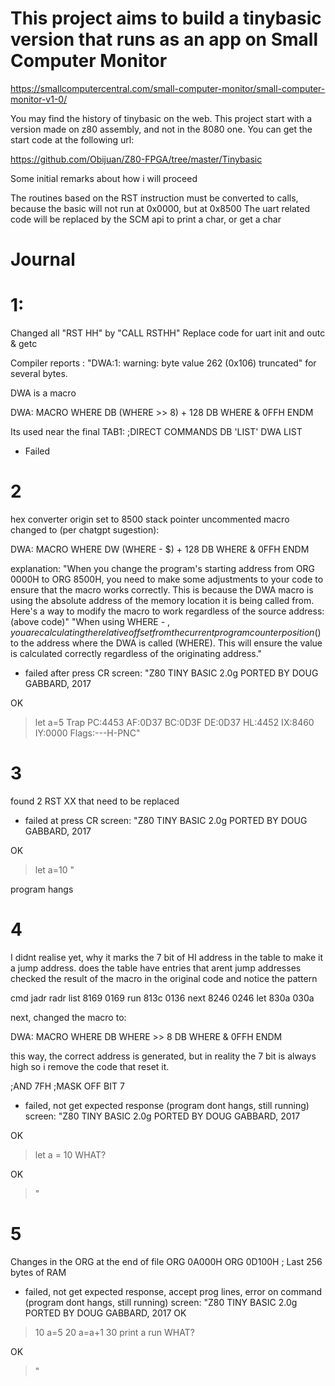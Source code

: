 # This project aims to build a tinybasic version that runs as an app on Small Computer Monitor

https://smallcomputercentral.com/small-computer-monitor/small-computer-monitor-v1-0/

You may find the history of tinybasic on the web. This project start with a version made on z80 assembly, and not in the 8080 one.
You can get the start code at the following url:

https://github.com/Obijuan/Z80-FPGA/tree/master/Tinybasic

Some initial remarks about how i will proceed

The routines based on the RST instruction must be converted to calls, because the basic will not run at 0x0000, but at 0x8500
The uart related code will be replaced by the SCM api to print a char, or get a char

# Journal
# 1:
Changed all "RST HH" by "CALL RSTHH"
Replace code for uart init and outc & getc

Compiler reports :
"DWA:1: warning: byte value 262 (0x106) truncated"
for several bytes.

DWA is a macro

DWA:    MACRO WHERE
        DB   (WHERE >> 8) + 128
        DB   WHERE & 0FFH
        ENDM

Its used near the final
TAB1:                                   ;DIRECT COMMANDS
        DB 'LIST'
        DWA LIST


- Failed

# 2
hex converter origin set to 8500
stack pointer uncommented
macro changed to (per chatgpt sugestion):

DWA:    MACRO WHERE
        DW   (WHERE - $) + 128
        DB   WHERE & 0FFH
        ENDM

explanation:
"When you change the program's starting address from ORG 0000H to ORG 8500H, you need to make some adjustments to your code to ensure that the macro works correctly. This is because the DWA macro is using the absolute address of the memory location it is being called from. Here's a way to modify the macro to work regardless of the source address: (above code)"
"When using WHERE - $, you are calculating the relative offset from the current program counter position ($) to the address where the DWA is called (WHERE). This will ensure the value is calculated correctly regardless of the originating address."

- failed after press CR
screen:
"Z80 TINY BASIC 2.0g
PORTED BY DOUG GABBARD, 2017

OK
>let a=5
Trap
PC:4453 AF:0D37 BC:0D3F DE:0D37 HL:4452 IX:8460 IY:0000 Flags:---H-PNC"

# 3
found 2 RST XX that need to be replaced
- failed at press CR
screen:
"Z80 TINY BASIC 2.0g
PORTED BY DOUG GABBARD, 2017

OK
>let a=10
"

program hangs

# 4
I didnt realise yet, why it marks the 7 bit of HI address in the table to make it a jump address.
does the table have entries that arent jump addresses
checked the result of the macro in the original code and notice the pattern

cmd  jadr radr
list 8169 0169
run  813c 0136
next 8246 0246
let  830a 030a

next, changed the macro to:

DWA:    MACRO WHERE
        DB   WHERE >> 8
        DB   WHERE & 0FFH
        ENDM

this way, the correct address is generated, but in reality the 7 bit is always high
so i remove the code that reset it.

;AND 7FH                         ;MASK OFF BIT 7

- failed, not get expected response (program dont hangs, still running)
screen:
"Z80 TINY BASIC 2.0g
PORTED BY DOUG GABBARD, 2017

OK
>let a = 10
WHAT?

OK
>"

# 5
Changes in the ORG at the end of file
        ORG  0A000H
        ORG  0D100H ; Last 256 bytes of RAM
- failed, not get expected response, accept prog lines, error on command (program dont hangs, still running)
screen: 
"Z80 TINY BASIC 2.0g
PORTED BY DOUG GABBARD, 2017
OK
>10 a=5
>20 a=a+1
>30 print a
>run
WHAT?

OK
>"